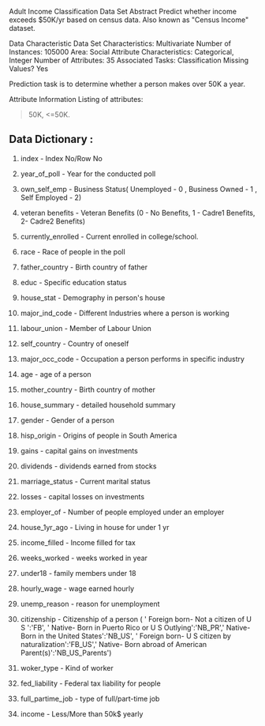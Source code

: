 Adult Income Classification Data Set
Abstract
Predict whether income exceeds $50K/yr based on census data. Also known as "Census Income" dataset.

Data Characteristic
Data Set Characteristics: Multivariate
Number of Instances: 105000
Area: Social
Attribute Characteristics: Categorical, Integer
Number of Attributes: 35
Associated Tasks: Classification
Missing Values? Yes


Prediction task is to determine whether a person makes over 50K a year.

Attribute Information
Listing of attributes:

>50K, <=50K. 

Data Dictionary :
------------------

1) index		-	Index No/Row No

2) year_of_poll		-	Year for the conducted poll

3) own_self_emp		-	Business Status( Unemployed - 0 , Business Owned - 1 , Self Employed - 2)

4) veteran benefits	-	Veteran Benefits (0 - No Benefits, 1 - Cadre1 Benefits, 2- Cadre2 Benefits)	

5) currently_enrolled	-	Current enrolled in college/school.

6) race			-	Race of people in the poll

7) father_country	-	Birth country of father 

8) educ			-	Specific education status 

9) house_stat		-	Demography in person's house 

10) major_ind_code	-	Different Industries where a person is working 

11) labour_union	-	Member of Labour Union 

12) self_country	-	Country of oneself

13) major_occ_code	-	Occupation a person performs in specific industry 

14) age			-	age of a person

15) mother_country	-	Birth country of mother 

16) house_summary	-	detailed household summary

17) gender		-	Gender of a person

18) hisp_origin		-	Origins of people in South America

19) gains		-	capital gains on investments

20) dividends		-	dividends earned from stocks 

21) marriage_status	-	Current marital status

22) losses		-   	capital losses on investments

23) employer_of		-	Number of people employed under an employer

24) house_1yr_ago	-	Living in house for under 1 yr

25) income_filled	-	Income filled for tax

26) weeks_worked	-	weeks worked in year

27) under18		-	family members under 18

28) hourly_wage		-	wage earned hourly

29) unemp_reason	- 	reason for unemployment 

30) citizenship		-	Citizenship of a person ( ' Foreign born- Not a citizen of U S ':'FB',
				' Native- Born in Puerto Rico or U S Outlying':'NB_PR',' Native- Born in the United States':'NB_US',
				' Foreign born- U S citizen by naturalization':'FB_US',' Native- Born abroad of American Parent(s)':'NB_US_Parents') 

31) woker_type		-	Kind of worker 

32) fed_liability	-	Federal tax liability for people 

33) full_partime_job	-	type of full/part-time job

34) income		-	Less/More than 50k$ yearly
